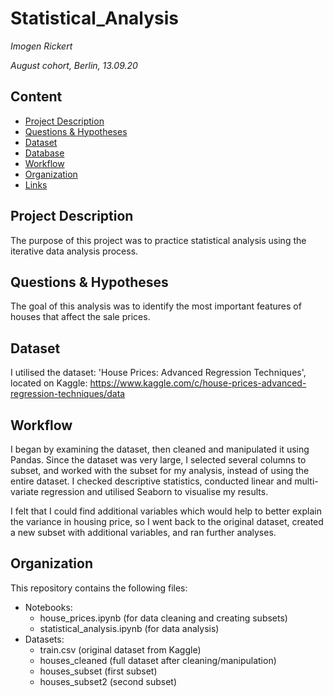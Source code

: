 # Statistical_Analysis

*Imogen Rickert*

*August cohort, Berlin, 13.09.20*

## Content
- [Project Description](#project-description)
- [Questions & Hypotheses](#questions-hypotheses)
- [Dataset](#dataset)
- [Database](#database)
- [Workflow](#workflow)
- [Organization](#organization)
- [Links](#links)

## Project Description
The purpose of this project was to practice statistical analysis using the iterative data analysis process.


## Questions & Hypotheses
The goal of this analysis was to identify the most important features of houses that affect the sale prices. 


## Dataset
I utilised the dataset: 'House Prices: Advanced Regression Techniques', located on Kaggle: https://www.kaggle.com/c/house-prices-advanced-regression-techniques/data


## Workflow
I began by examining the dataset, then cleaned and manipulated it using Pandas. Since the dataset was very large, I selected several columns to subset, and worked with the subset for my analysis, instead of using the entire dataset. I checked descriptive statistics, conducted linear and multi-variate regression and utilised Seaborn to visualise my results. 

I felt that I could find additional variables which would help to better explain the variance in housing price, so I went back to the original dataset, created a new subset with additional variables, and ran further analyses. 


## Organization
This repository contains the following files:
- Notebooks:
    - house_prices.ipynb (for data cleaning and creating subsets)
    - statistical_analysis.ipynb (for data analysis)
- Datasets:
    - train.csv (original dataset from Kaggle)
    - houses_cleaned (full dataset after cleaning/manipulation)
    - houses_subset (first subset)
    - houses_subset2 (second subset)

